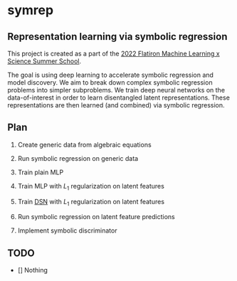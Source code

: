 # symrep

## Representation learning via symbolic regression

This project is created as a part of the [2022 Flatiron Machine Learning x Science Summer School](https://www.simonsfoundation.org/grant/2022-flatiron-machine-learning-x-science-summer-school). 

The goal is using deep learning to accelerate symbolic regression and model discovery. We aim to break down complex symbolic regression problems into simpler subproblems. We train deep neural networks on the data-of-interest in order to learn disentangled latent representations. These representations are then learned (and combined) via symbolic regression.

## Plan

1. Create generic data from algebraic equations

2. Run symbolic regression on generic data

3. Train plain MLP

4. Train MLP with $L_1$ regularization on latent features

5. Train [DSN](https://astroautomata.com/data/sjnn_paper.pdf) with $L_1$ regularization on latent features

6. Run symbolic regression on latent feature predictions

7. Implement symbolic discriminator

## TODO

- [] Nothing